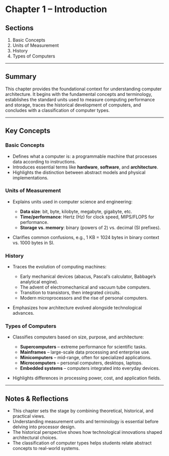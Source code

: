 # Chapter 1 – Introduction

## Sections

1. Basic Concepts
2. Units of Measurement
3. History
4. Types of Computers

---

## Summary

This chapter provides the foundational context for understanding computer architecture. It begins with the fundamental concepts and terminology, establishes the standard units used to measure computing performance and storage, traces the historical development of computers, and concludes with a classification of computer types.

---

## Key Concepts

### Basic Concepts

* Defines what a computer is: a programmable machine that processes data according to instructions.
* Introduces essential terms like **hardware**, **software**, and **architecture**.
* Highlights the distinction between abstract models and physical implementations.

### Units of Measurement

* Explains units used in computer science and engineering:

  * **Data size**: bit, byte, kilobyte, megabyte, gigabyte, etc.
  * **Time/performance**: Hertz (Hz) for clock speed, MIPS/FLOPS for performance.
  * **Storage vs. memory**: binary (powers of 2) vs. decimal (SI prefixes).
* Clarifies common confusions, e.g., 1 KB = 1024 bytes in binary context vs. 1000 bytes in SI.

### History

* Traces the evolution of computing machines:

  * Early mechanical devices (abacus, Pascal’s calculator, Babbage’s analytical engine).
  * The advent of electromechanical and vacuum tube computers.
  * Transition to transistors, then integrated circuits.
  * Modern microprocessors and the rise of personal computers.
* Emphasizes how architecture evolved alongside technological advances.

### Types of Computers

* Classifies computers based on size, purpose, and architecture:

  * **Supercomputers** – extreme performance for scientific tasks.
  * **Mainframes** – large-scale data processing and enterprise use.
  * **Minicomputers** – mid-range, often for specialized applications.
  * **Microcomputers** – personal computers, desktops, laptops.
  * **Embedded systems** – computers integrated into everyday devices.
* Highlights differences in processing power, cost, and application fields.

---

## Notes & Reflections

* This chapter sets the stage by combining theoretical, historical, and practical views.
* Understanding measurement units and terminology is essential before delving into processor design.
* The historical perspective shows how technological innovations shaped architectural choices.
* The classification of computer types helps students relate abstract concepts to real-world systems.
